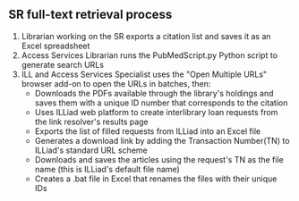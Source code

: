 ## SR full-text retrieval process

1. Librarian working on the SR exports a citation list and saves it as an Excel spreadsheet
2. Access Services Librarian runs the PubMedScript.py Python script to generate search URLs
3. ILL and Access Services Specialist uses the "Open Multiple URLs" browser add-on to open the URLs in batches, then:
	- Downloads the PDFs available through the library's holdings and saves them with a unique ID number that corresponds to the citation
	- Uses ILLiad web platform to create interlibrary loan requests from the link resolver's results page
	- Exports the list of filled requests from ILLiad into an Excel file
	- Generates a download link by adding the Transaction Number(TN) to ILLiad's standard URL scheme
	- Downloads and saves the articles using the request's TN as the file name (this is ILLiad's default file name) 
	- Creates a .bat file in Excel that renames the files with their unique IDs
